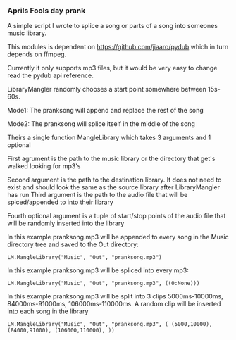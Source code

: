 ### Aprils Fools day prank

A simple script I wrote to splice a song or parts of a song into someones music library.

This modules is dependent on https://github.com/jiaaro/pydub which in turn depends on ffmpeg.

Currently it only supports mp3 files, but it would be very easy to change read the pydub api reference.

LibraryMangler randomly chooses a start point somewhere between 15s-60s.

Mode1: The pranksong will append and replace the rest of the song

Mode2: The pranksong will splice itself in the middle of the song

Theirs a single function MangleLibrary which takes 3 arguments and 1 optional

First agrument is the path to the music library or the directory that get's walked looking for mp3's

Second argument is the path to the destination library. It does not need to exist and should look the same as the source library
after LibraryMangler has run
Third argument is the path to the audio file that will be spiced/appended to into their library

Fourth optional argument is a tuple of start/stop points of the audio file that will be randomly inserted into the library

In this example pranksong.mp3 will be appended to every song in the Music directory tree and saved to the Out directory:

`LM.MangleLibrary("Music", "Out", "pranksong.mp3")`

In this example pranksong.mp3 will be spliced into every mp3:

`LM.MangleLibrary("Music", "Out", "pranksong.mp3", ((0:None)))`

In this example pranksong.mp3 will be split into 3 clips 5000ms-10000ms, 84000ms-91000ms, 106000ms-110000ms. A random clip will be inserted into each song in the library

`LM.MangleLibrary("Music", "Out", "pranksong.mp3", (
  (5000,10000),
  (84000,91000),
  (106000,110000),
  ))`
